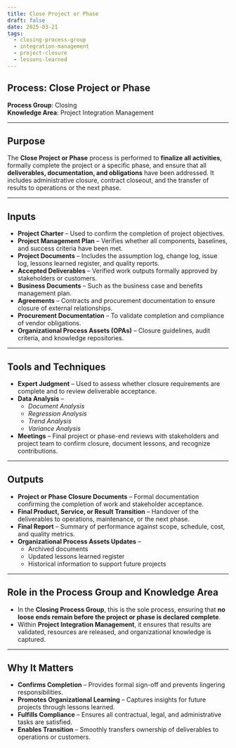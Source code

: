```yaml
---
title: Close Project or Phase  
draft: false 
date: 2025-03-21 
tags:  
  - closing-process-group  
  - integration-management  
  - project-closure  
  - lessons-learned  
---
```


## Process: Close Project or Phase

**Process Group**: Closing  
**Knowledge Area**: Project Integration Management  

---

## Purpose

The **Close Project or Phase** process is performed to **finalize all activities**, formally complete the project or a specific phase, and ensure that all **deliverables, documentation, and obligations** have been addressed. It includes administrative closure, contract closeout, and the transfer of results to operations or the next phase.

---

## Inputs

- **Project Charter** – Used to confirm the completion of project objectives.
- **Project Management Plan** – Verifies whether all components, baselines, and success criteria have been met.
- **Project Documents** – Includes the assumption log, change log, issue log, lessons learned register, and quality reports.
- **Accepted Deliverables** – Verified work outputs formally approved by stakeholders or customers.
- **Business Documents** – Such as the business case and benefits management plan.
- **Agreements** – Contracts and procurement documentation to ensure closure of external relationships.
- **Procurement Documentation** – To validate completion and compliance of vendor obligations.
- **Organizational Process Assets (OPAs)** – Closure guidelines, audit criteria, and knowledge repositories.

---

## Tools and Techniques

- **Expert Judgment** – Used to assess whether closure requirements are complete and to review deliverable acceptance.
- **Data Analysis** –  
  - *Document Analysis*  
  - *Regression Analysis*  
  - *Trend Analysis*  
  - *Variance Analysis*  
- **Meetings** – Final project or phase-end reviews with stakeholders and project team to confirm closure, document lessons, and recognize contributions.

---

## Outputs

- **Project or Phase Closure Documents** – Formal documentation confirming the completion of work and stakeholder acceptance.
- **Final Product, Service, or Result Transition** – Handover of the deliverables to operations, maintenance, or the next phase.
- **Final Report** – Summary of performance against scope, schedule, cost, and quality metrics.
- **Organizational Process Assets Updates** –  
  - Archived documents  
  - Updated lessons learned register  
  - Historical information to support future projects

---

## Role in the Process Group and Knowledge Area

- In the **Closing Process Group**, this is the sole process, ensuring that **no loose ends remain before the project or phase is declared complete**.
- Within **Project Integration Management**, it ensures that results are validated, resources are released, and organizational knowledge is captured.

---

## Why It Matters

- **Confirms Completion** – Provides formal sign-off and prevents lingering responsibilities.
- **Promotes Organizational Learning** – Captures insights for future projects through lessons learned.
- **Fulfills Compliance** – Ensures all contractual, legal, and administrative tasks are satisfied.
- **Enables Transition** – Smoothly transfers ownership of deliverables to operations or customers.

